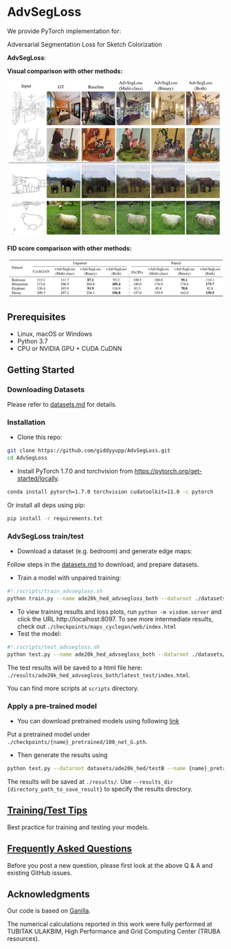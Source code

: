 # AdvSegLoss

We provide PyTorch implementation for:

Adversarial Segmentation Loss for Sketch Colorization

[comment]: <> ([Paper]&#40;&#41;)

[comment]: <> ([Arxiv]&#40;&#41;)


**AdvSegLoss**:

**Visual comparison with other methods:**

![comparison](docs/figs/comparison.png)

**FID score comparison with other methods:**

![fid_comparison](docs/figs/fid_comparison.png)


## Prerequisites
- Linux, macOS or Windows
- Python 3.7
- CPU or NVIDIA GPU + CUDA CuDNN

## Getting Started
### Downloading Datasets
Please refer to [datasets.md](docs/datasets.md) for details.

### Installation

- Clone this repo:
```bash
git clone https://github.com/giddyyupp/AdvSegLoss.git
cd AdvSegLoss
```
- Install PyTorch 1.7.0 and torchvision from https://pytorch.org/get-started/locally.

```bash
conda install pytorch=1.7.0 torchvision cudatoolkit=11.0 -c pytorch
```

Or install all deps using pip:
```bash
pip install -r requirements.txt
```

### AdvSegLoss train/test
- Download a dataset (e.g. bedroom) and generate edge maps:

Follow steps in the [datasets.md](docs/datasets.md) to download, and prepare datasets.

- Train a model with unpaired training:
```bash
#!./scripts/train_advsegloss.sh
python train.py --name ade20k_hed_advsegloss_both --dataroot ./datasets/ade20k_hed --model cycle_gan --segmentation --segmentation_output "both" --direction "AtoB" --dataset_mode "unaligned"
```
- To view training results and loss plots, run `python -m visdom.server` and click the URL http://localhost:8097. To see more intermediate results, check out `./checkpoints/maps_cyclegan/web/index.html`
- Test the model:
```bash
#!./scripts/test_advsegloss.sh
python test.py --name ade20k_hed_advsegloss_both --dataroot ./datasets/ade20k_hed --model test --segmentation --segmentation_output "both" --direction "AtoB" --dataset_mode "unaligned"
```
The test results will be saved to a html file here: `./results/ade20k_hed_advsegloss_both/latest_test/index.html`.

You can find more scripts at `scripts` directory.

### Apply a pre-trained model
- You can download pretrained models using following [link](https://drive.google.com/drive/folders/15osbtUQxLyG_EnO7HHq4rBaoLU0BkMpP?usp=sharing)

Put a pretrained model under `./checkpoints/{name}_pretrained/100_net_G.pth`.

- Then generate the results using
```bash
python test.py --dataroot datasets/ade20k_hed/testB --name {name}_pretrained --model test --segmentation --segmentation_output "both" --direction "AtoB" --dataset_mode "unaligned"
```

The results will be saved at `./results/`. Use `--results_dir {directory_path_to_save_result}` to specify the results directory.


## [Training/Test Tips](docs/tips.md)
Best practice for training and testing your models.

## [Frequently Asked Questions](docs/qa.md)
Before you post a new question, please first look at the above Q & A and existing GitHub issues.


[comment]: <> (## Citation)

[comment]: <> (If you use this code for your research, please cite our papers.)

[comment]: <> (```)

[comment]: <> (@article{hicsonmez2020ganilla,)

[comment]: <> (  title={GANILLA: Generative adversarial networks for image to illustration translation},)

[comment]: <> (  author={Hicsonmez, Samet and Samet, Nermin and Akbas, Emre and Duygulu, Pinar},)

[comment]: <> (  journal={Image and Vision Computing},)

[comment]: <> (  pages={103886},)

[comment]: <> (  year={2020},)

[comment]: <> (  publisher={Elsevier})

[comment]: <> (})

[comment]: <> (```)
## Acknowledgments
Our code is based on [Ganilla](https://github.com/giddyyupp/ganilla).

The numerical calculations reported in this work were fully performed at TUBITAK ULAKBIM, High Performance and Grid Computing Center (TRUBA resources).